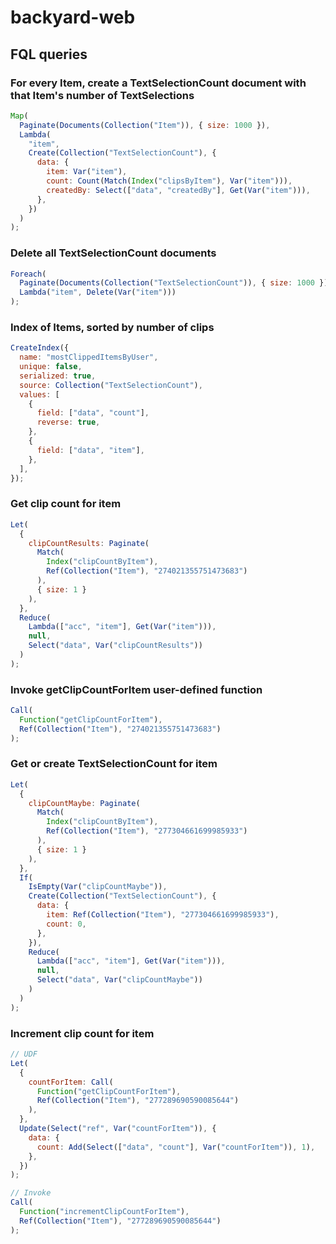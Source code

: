# backyard-web

## FQL queries

### For every Item, create a TextSelectionCount document with that Item's number of TextSelections

```javascript
Map(
  Paginate(Documents(Collection("Item")), { size: 1000 }),
  Lambda(
    "item",
    Create(Collection("TextSelectionCount"), {
      data: {
        item: Var("item"),
        count: Count(Match(Index("clipsByItem"), Var("item"))),
        createdBy: Select(["data", "createdBy"], Get(Var("item"))),
      },
    })
  )
);
```

### Delete all TextSelectionCount documents

```javascript
Foreach(
  Paginate(Documents(Collection("TextSelectionCount")), { size: 1000 }),
  Lambda("item", Delete(Var("item")))
);
```

### Index of Items, sorted by number of clips

```javascript
CreateIndex({
  name: "mostClippedItemsByUser",
  unique: false,
  serialized: true,
  source: Collection("TextSelectionCount"),
  values: [
    {
      field: ["data", "count"],
      reverse: true,
    },
    {
      field: ["data", "item"],
    },
  ],
});
```

### Get clip count for item

```javascript
Let(
  {
    clipCountResults: Paginate(
      Match(
        Index("clipCountByItem"),
        Ref(Collection("Item"), "274021355751473683")
      ),
      { size: 1 }
    ),
  },
  Reduce(
    Lambda(["acc", "item"], Get(Var("item"))),
    null,
    Select("data", Var("clipCountResults"))
  )
);
```

### Invoke getClipCountForItem user-defined function

```javascript
Call(
  Function("getClipCountForItem"),
  Ref(Collection("Item"), "274021355751473683")
);
```

### Get or create TextSelectionCount for item

```javascript
Let(
  {
    clipCountMaybe: Paginate(
      Match(
        Index("clipCountByItem"),
        Ref(Collection("Item"), "277304661699985933")
      ),
      { size: 1 }
    ),
  },
  If(
    IsEmpty(Var("clipCountMaybe")),
    Create(Collection("TextSelectionCount"), {
      data: {
        item: Ref(Collection("Item"), "277304661699985933"),
        count: 0,
      },
    }),
    Reduce(
      Lambda(["acc", "item"], Get(Var("item"))),
      null,
      Select("data", Var("clipCountMaybe"))
    )
  )
);
```

### Increment clip count for item

```javascript
// UDF
Let(
  {
    countForItem: Call(
      Function("getClipCountForItem"),
      Ref(Collection("Item"), "277289690590085644")
    ),
  },
  Update(Select("ref", Var("countForItem")), {
    data: {
      count: Add(Select(["data", "count"], Var("countForItem")), 1),
    },
  })
);

// Invoke
Call(
  Function("incrementClipCountForItem"),
  Ref(Collection("Item"), "277289690590085644")
);
```
